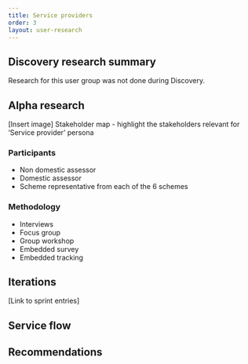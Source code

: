 ```yaml
---
title: Service providers
order: 3
layout: user-research
---
```

## Discovery research summary
Research for this user group was not done during Discovery.

## Alpha research
[Insert image] Stakeholder map - highlight the stakeholders relevant for ‘Service provider’ persona

### Participants
* Non domestic assessor
* Domestic assessor
* Scheme representative from each of the 6 schemes

### Methodology
* Interviews
* Focus group
* Group workshop
* Embedded survey
* Embedded tracking

## Iterations
[Link to sprint entries]

## Service flow

## Recommendations
